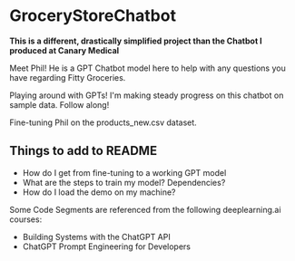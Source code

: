 # GroceryStoreChatbot

**This is a different, drastically simplified project than the Chatbot I produced at Canary Medical**

Meet Phil! He is a GPT Chatbot model here to help with any questions you have regarding Fitty Groceries.

Playing around with GPTs! I'm making steady progress on this chatbot on sample data. Follow along!

Fine-tuning Phil on the products_new.csv dataset.

## Things to add to README
- How do I get from fine-tuning to a working GPT model
- What are the steps to train my model? Dependencies?
- How do I load the demo on my machine?


Some Code Segments are referenced from the following deeplearning.ai courses:
- Building Systems with the ChatGPT API
- ChatGPT Prompt Engineering for Developers
